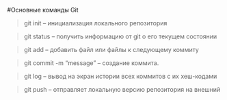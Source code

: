 #Основные команды Git

>git init – инициализация локального репозитория

>git status – получить информацию от git о его текущем 
состоянии

>git add – добавить файл или файлы к следующему коммиту

>git commit -m “message” – создание коммита.

>git log – вывод на экран истории всех коммитов с их хеш-кодами

>git push – отправляет локальную версию репозитория на внешний
